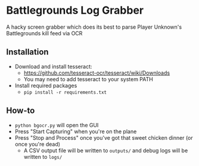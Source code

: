 # Battlegrounds Log Grabber
A hacky screen grabber which does its best to parse Player Unknown's Battlegrounds kill feed via OCR
## Installation
* Download and install tesseract:
  * https://github.com/tesseract-ocr/tesseract/wiki/Downloads
  * You may need to add tesseract to your system PATH
* Install required packages
  * `pip install -r requirements.txt`

## How-to
* `python bgocr.py` will open the GUI
* Press "Start Capturing" when you're on the plane
* Press "Stop and Process" once you've got that sweet chicken dinner (or once you're dead)
  * A CSV output file will be written to `outputs/` and debug logs will be written to `logs/`
